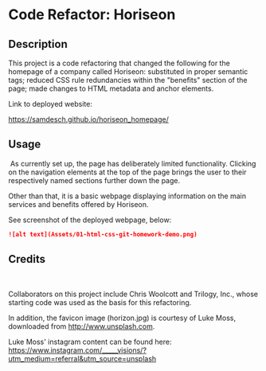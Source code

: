 # Code Refactor: Horiseon

## Description

This project is a code refactoring that changed the following for the homepage of a company called Horiseon: substituted in proper semantic tags; reduced CSS rule redundancies within the "benefits" section of the page; made changes to HTML metadata and anchor elements.

Link to deployed website:

https://samdesch.github.io/horiseon_homepage/

## Usage

​
As currently set up, the page has deliberately limited functionality. Clicking on the navigation elements at the top of the page brings the user to their respectively named sections further down the page.

Other than that, it is a basic webpage displaying information on the main services and benefits offered by Horiseon.

See screenshot of the deployed webpage, below:
​

```md
![alt text](Assets/01-html-css-git-homework-demo.png)
```

## Credits

​

Collaborators on this project include Chris Woolcott and Trilogy, Inc., whose starting code was used as the basis for this refactoring.

In addition, the favicon image (horizon.jpg) is courtesy of Luke Moss, downloaded from http://www.unsplash.com.

Luke Moss' instagram content can be found here: https://www.instagram.com/_____visions/?utm_medium=referral&utm_source=unsplash
​
​
